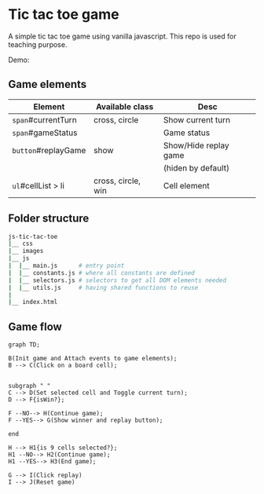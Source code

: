 # Tic tac toe game

A simple tic tac toe game using vanilla javascript.
This repo is used for teaching purpose.

Demo:

## Game elements

| Element             | Available class    | Desc                  |
| ------------------- | ------------------ | --------------------- |
| `span`#currentTurn  | cross, circle      | Show current turn     |
| `span`#gameStatus   |                    | Game status           |
| `button`#replayGame | show               | Show/Hide replay game |
|                     |                    | (hiden by default)    |
| `ul`#cellList > li  | cross, circle, win | Cell element          |

## Folder structure

```sh
js-tic-tac-toe
|__ css
|__ images
|__ js
|  |__ main.js      # entry point
|  |__ constants.js # where all constants are defined
|  |__ selectors.js # selectors to get all DOM elements needed
|  |__ utils.js     # having shared functions to reuse
|
|__ index.html
```

<div style="page-break-after: always;"></div>

## Game flow

```mermaid
graph TD;

B(Init game and Attach events to game elements);
B --> C(Click on a board cell);


subgraph " "
C --> D(Set selected cell and Toggle current turn);
D --> F{isWin?};

F --NO--> H(Continue game);
F --YES--> G(Show winner and replay button);

end

H --> H1{is 9 cells selected?};
H1 --NO--> H2(Continue game);
H1 --YES--> H3(End game);

G --> I(Click replay)
I --> J(Reset game)
```
